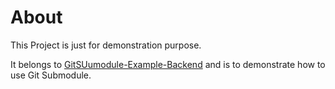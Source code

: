 # About

This Project is just for demonstration purpose.

It belongs to [GitSUumodule-Example-Backend](https://github.com/benehmb/GitSubmodule-Example-Backend.git) and is to demonstrate how to use Git Submodule.
